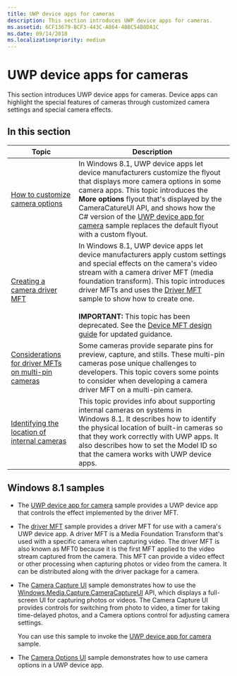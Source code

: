 ```yaml
---
title: UWP device apps for cameras
description: This section introduces UWP device apps for cameras.
ms.assetid: 6CF13679-BCF3-443C-A864-4BBC54B8DA1C
ms.date: 09/14/2018
ms.localizationpriority: medium
---
```


# UWP device apps for cameras


This section introduces UWP device apps for cameras. Device apps can highlight the special features of cameras through customized camera settings and special camera effects.

## In this section


| Topic | Description |
| ----- | ----------- |
| [How to customize camera options](how-to-customize-camera-options.md) | In Windows 8.1, UWP device apps let device manufacturers customize the flyout that displays more camera options in some camera apps. This topic introduces the <strong>More options</strong> flyout that's displayed by the CameraCatureUI API, and shows how the C# version of the [UWP device app for camera](http://go.microsoft.com/fwlink/p/?LinkID=227865) sample replaces the default flyout with a custom flyout. |
| [Creating a camera driver MFT](creating-a-camera-driver-mft.md) | In Windows 8.1, UWP device apps let device manufacturers apply custom settings and special effects on the camera's video stream with a camera driver MFT (media foundation transform). This topic introduces driver MFTs and uses the [Driver MFT](http://go.microsoft.com/fwlink/p/?LinkID=251566) sample to show how to create one.<br><br> **IMPORTANT:** This topic has been deprecated. See the [Device MFT design guide](https://docs.microsoft.com/windows-hardware/drivers/stream/dmft-design) for updated guidance.
| [Considerations for driver MFTs on multi-pin cameras](driver-mfts-on-multi-pin-cameras.md) | Some cameras provide separate pins for preview, capture, and stills. These multi-pin cameras pose unique challenges to developers. This topic covers some points to consider when developing a camera driver MFT on a multi-pin camera. |
| [Identifying the location of internal cameras](identifying-the-location-of-internal-cameras.md) | This topic provides info about supporting internal cameras on systems in Windows 8.1. It describes how to identify the physical location of built-in cameras so that they work correctly with UWP apps. It also describes how to set the Model ID so that the camera works with UWP device apps. |


## Windows 8.1 samples


-   The [UWP device app for camera](http://go.microsoft.com/fwlink/p/?LinkID=227865) sample provides a UWP device app that controls the effect implemented by the driver MFT.

-   The [driver MFT](http://go.microsoft.com/fwlink/p/?LinkID=251566) sample provides a driver MFT for use with a camera's UWP device app. A driver MFT is a Media Foundation Transform that's used with a specific camera when capturing video. The driver MFT is also known as MFT0 because it is the first MFT applied to the video stream captured from the camera. This MFT can provide a video effect or other processing when capturing photos or video from the camera. It can be distributed along with the driver package for a camera.

-   The [Camera Capture UI](http://go.microsoft.com/fwlink/p/?linkid=228589) sample demonstrates how to use the [Windows.Media.Capture.CameraCaptureUI](http://msdn.microsoft.com/library/windows/apps/br241030) API, which displays a full-screen UI for capturing photos or videos. The Camera Capture UI provides controls for switching from photo to video, a timer for taking time-delayed photos, and a Camera options control for adjusting camera settings.

    You can use this sample to invoke the [UWP device app for camera](http://go.microsoft.com/fwlink/p/?LinkID=227865) sample.

-   The [Camera Options UI](http://go.microsoft.com/fwlink/p/?linkid=228588) sample demonstrates how to use camera options in a UWP device app.
